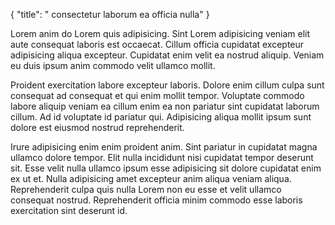 {
  "title": " consectetur laborum ea officia nulla"
}

Lorem anim do Lorem quis adipisicing. Sint Lorem adipisicing veniam elit aute consequat laboris est occaecat. Cillum officia cupidatat excepteur adipisicing aliqua excepteur. Cupidatat enim velit ea nostrud aliquip. Veniam eu duis ipsum anim commodo velit ullamco mollit.

Proident exercitation labore excepteur laboris. Dolore enim cillum culpa sunt consequat ad consequat et qui enim mollit tempor. Voluptate commodo labore aliquip veniam ea cillum enim ea non pariatur sint cupidatat laborum cillum. Ad id voluptate id pariatur qui. Adipisicing aliqua mollit ipsum sunt dolore est eiusmod nostrud reprehenderit.

Irure adipisicing enim enim proident anim. Sint pariatur in cupidatat magna ullamco dolore tempor. Elit nulla incididunt nisi cupidatat tempor deserunt sit. Esse velit nulla ullamco ipsum esse adipisicing sit dolore cupidatat enim ex ut et. Nulla adipisicing amet excepteur anim aliqua veniam aliqua. Reprehenderit culpa quis nulla Lorem non eu esse et velit ullamco consequat nostrud. Reprehenderit officia minim commodo esse laboris exercitation sint deserunt id.